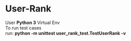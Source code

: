 # User-Rank

User <b>Python 3</b> Virtual Env  
To run test cases  
 run: <b>python -m unittest user_rank_test.TestUserRank -v</b>
